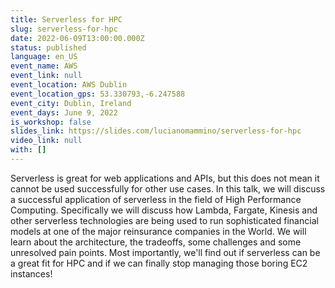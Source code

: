 ```yaml
---
title: Serverless for HPC
slug: serverless-for-hpc
date: 2022-06-09T13:00:00.000Z
status: published
language: en_US
event_name: AWS
event_link: null
event_location: AWS Dublin
event_location_gps: 53.330793,-6.247588
event_city: Dublin, Ireland
event_days: June 9, 2022
is_workshop: false
slides_link: https://slides.com/lucianomammino/serverless-for-hpc
video_link: null
with: []
---
```


Serverless is great for web applications and APIs, but this does not mean it cannot be used successfully for other use cases. In this talk, we will discuss a successful application of serverless in the field of High Performance Computing. Specifically we will discuss how Lambda, Fargate, Kinesis and other serverless technologies are being used to run sophisticated financial models at one of the major reinsurance companies in the World. We will learn about the architecture, the tradeoffs, some challenges and some unresolved pain points. Most importantly, we'll find out if serverless can be a great fit for HPC and if we can finally stop managing those boring EC2 instances!
